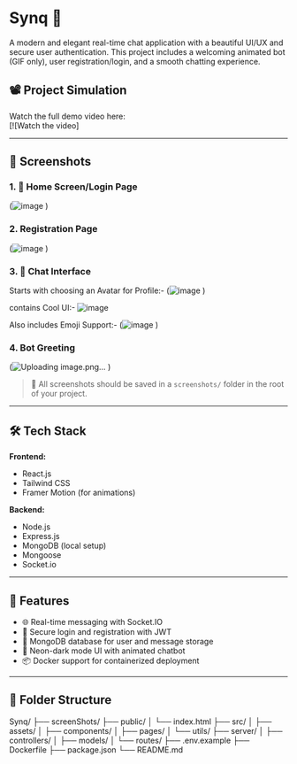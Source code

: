 # Synq 💬

A modern and elegant real-time chat application with a beautiful UI/UX and secure user authentication. This project includes a welcoming animated bot (GIF only), user registration/login, and a smooth chatting experience.

## 📽️ Project Simulation

Watch the full demo video here:  
[![Watch the video] 

---

## 📸 Screenshots

### 1. 🔐 Home Screen/Login Page
(![image](https://github.com/user-attachments/assets/57c9543c-e9a7-436c-b1d8-1f4d50ac2886)
)

### 2. Registration Page
(![image](https://github.com/user-attachments/assets/a4d5a4b4-5d32-4316-b83c-3000ea522e64)
)

### 3. 💬 Chat Interface
Starts with choosing an Avatar for Profile:-
(![image](https://github.com/user-attachments/assets/20695bbf-d250-4755-bee2-dbe04c034dbd)
)

contains Cool UI:-
![image](https://github.com/user-attachments/assets/c197114c-67b9-4fa7-b60b-cd925ea24b81)

Also includes Emoji Support:- 
(![image](https://github.com/user-attachments/assets/e51ecdbe-f6a4-4dbd-bae4-1c1d0892eec8)
)


### 4. Bot Greeting
(![Uploading image.png…]()
)

> 📁 All screenshots should be saved in a `screenshots/` folder in the root of your project.

---

## 🛠️ Tech Stack

**Frontend:**
- React.js
- Tailwind CSS
- Framer Motion (for animations)

**Backend:**
- Node.js
- Express.js
- MongoDB (local setup)
- Mongoose
- Socket.io

---

## 🚀 Features

- 🌐 Real-time messaging with Socket.IO
- 🔐 Secure login and registration with JWT
- 💾 MongoDB database for user and message storage
- 🎨 Neon-dark mode UI with animated chatbot
- 📦 Docker support for containerized deployment

---

## 📁 Folder Structure

Synq/
├── screenShots/
├── public/
│ └── index.html
├── src/
│ ├── assets/
│ ├── components/
│ ├── pages/
│ └── utils/
├── server/
│ ├── controllers/
│ ├── models/
│ └── routes/
├── .env.example
├── Dockerfile
├── package.json
└── README.md


